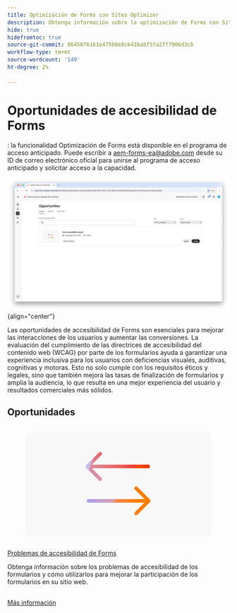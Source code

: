 ```yaml
---
title: Optimización de Forms con Sites Optimizer
description: Obtenga información sobre la optimización de Forms con Sites Optimizer.
hide: true
hidefromtoc: true
source-git-commit: 8645876161e475b0e8c641ba8f5fa2ff7906d3cb
workflow-type: tm+mt
source-wordcount: '149'
ht-degree: 2%

---
```



# Oportunidades de accesibilidad de Forms

<span class="preview">: la funcionalidad Optimización de Forms está disponible en el programa de acceso anticipado. Puede escribir a aem-forms-ea@adobe.com desde su ID de correo electrónico oficial para unirse al programa de acceso anticipado y solicitar acceso a la capacidad. </span>

![Oportunidades de accesibilidad de Forms](./assets/form-accesibility/hero.png){align="center"}


Las oportunidades de accesibilidad de Forms son esenciales para mejorar las interacciones de los usuarios y aumentar las conversiones. La evaluación del cumplimiento de las directrices de accesibilidad del contenido web (WCAG) por parte de los formularios ayuda a garantizar una experiencia inclusiva para los usuarios con deficiencias visuales, auditivas, cognitivas y motoras. Esto no solo cumple con los requisitos éticos y legales, sino que también mejora las tasas de finalización de formularios y amplía la audiencia, lo que resulta en una mejor experiencia del usuario y resultados comerciales más sólidos.

## Oportunidades

<!-- CARDS
 
* ../documentation/opportunities/low-views.md
  {title=Low views}
  {image=../assets/common/card-bag.png}
* ../documentation/opportunities/low-conversions.md
  {title=Low conversions}
  {image=../assets/common/card-bag.png}

--->
<!-- START CARDS HTML - DO NOT MODIFY BY HAND -->
<div class="columns">
    <div class="column is-half-tablet is-half-desktop is-one-third-widescreen" aria-label="Forms Accessibility issues">
        <div class="card" style="height: 100%; display: flex; flex-direction: column; height: 100%;">
            <div class="card-image">
                <figure class="image x-is-16by9">
                    <a href="../documentation/opportunities/forms-accessibility-issues.md" title="Problemas de accesibilidad de Forms" target="_blank" rel="referrer">
                        <img class="is-bordered-r-small" src="../assets/common/card-arrows.png" alt="Problemas de accesibilidad de Forms"
                             style="width: 100%; aspect-ratio: 16 / 9; object-fit: cover; overflow: hidden; display: block; margin: auto;">
                    </a>
                </figure>
            </div>
            <div class="card-content is-padded-small" style="display: flex; flex-direction: column; flex-grow: 1; justify-content: space-between;">
                <div class="top-card-content">
                    <p class="headline is-size-6 has-text-weight-bold">
                        <a href="../documentation/opportunities/forms-accessibility-issues.md" target="_blank" rel="referrer" title="Problemas de accesibilidad de Forms">Problemas de accesibilidad de Forms</a>
                    </p>
                    <p class="is-size-6">Obtenga información sobre los problemas de accesibilidad de los formularios y cómo utilizarlos para mejorar la participación de los formularios en su sitio web.</p>
                </div>
                <a href="../documentation/opportunities/forms-accessibility-issues.md" target="_blank" rel="referrer" class="spectrum-Button spectrum-Button--outline spectrum-Button--primary spectrum-Button--sizeM" style="align-self: flex-start; margin-top: 1rem;">
                    <span class="spectrum-Button-label has-no-wrap has-text-weight-bold">Más información</span>
                </a>
            </div>
        </div>
    </div>
</div>
<!-- END CARDS HTML - DO NOT MODIFY BY HAND -->
